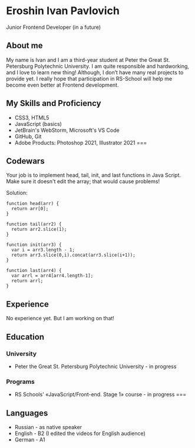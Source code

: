 # Eroshin Ivan Pavlovich
Junior Frontend Developer (in a future)

## About me
My name is Ivan and I am a third-year student at  Peter the Great St. Petersburg Polytechnic University. I am quite responsible and hardworking, and I love to learn new thing! Although, I don’t have many real projects to provide yet. I really hope that participation in RS-School will help me become even better at Frontend development.

## My Skills and Proficiency
* CSS3, HTML5
* JavaScript (basics)
* JetBrain's WebStorm, Microsoft's VS Code
* GitHub, Git
* Adobe Products: Photoshop 2021, Illustrator 2021
===
## Codewars
Your job is to implement head, tail, init, and last functions in Java Script. Make sure it doesn't edit the array; that would cause problems!

Solution:

```
function head(arr) {
  return arr[0];
}

function tail(arr2) {
  return arr2.slice(1);
}

function init(arr3) {
  var i = arr3.length - 1;
  return arr3.slice(0,i).concat(arr3.slice(i+1));
}

function last(arr4) {
  var arrl = arr4[arr4.length-1];
  return arrl;
}
```

## Experience
No experience yet. But I am working on that!

## Education
### University
* Peter the Great St. Petersburg Polytechnic University - in progress
### Programs
* RS Schools' «JavaScript/Front-end. Stage 1» course - in progress
===
## Languages
* Russian - as native speaker
* English - B2 (I edited the videos for English audience)
* German - A1
